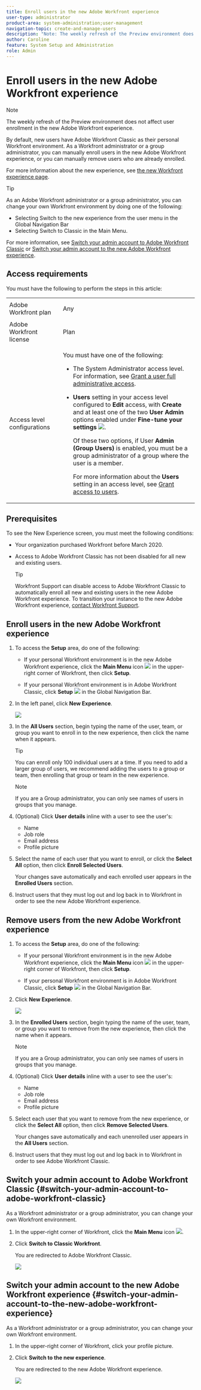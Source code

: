 ```yaml
---
title: Enroll users in the new Adobe Workfront experience
user-type: administrator
product-area: system-administration;user-management
navigation-topic: create-and-manage-users
description: "Note: The weekly refresh of the Preview environment does not affect user enrollment in the new Adobe Workfront experience."
author: Caroline
feature: System Setup and Administration
role: Admin
---
```


# Enroll users in the new Adobe Workfront experience

>[!NOTE]
>
>The weekly refresh of the Preview environment does not affect user enrollment in the new Adobe Workfront experience.

By default, new users have Adobe Workfront Classic as their personal Workfront environment. As a Workfront administrator or a group administrator, you can manually enroll users in the new Adobe Workfront experience, or you can manually remove users who are already enrolled.

For more information about the new experience, see [the new Workfront experience page](https://one.workfront.com/s/new-workfront-experience).

>[!TIP]
>
>As an Adobe Workfront administrator or a group administrator, you can change your own Workfront environment by doing one of the following:
>
>* Selecting Switch to the new experience from the user menu in the Global Navigation Bar
>* Selecting Switch to Classic in the Main Menu.
>
>For more information, see [Switch your admin account to Adobe Workfront Classic](#switch-your-admin-account-to-adobe-workfront-classic) or [Switch your admin account to the new Adobe Workfront experience](#switch-your-admin-account-to-the-new-adobe-workfront-experience).

## Access requirements

You must have the following to perform the steps in this article:

<table style="table-layout:auto"> 
 <col> 
 <col> 
 <tbody> 
  <tr> 
   <td role="rowheader">Adobe Workfront plan</td> 
   <td> <p>Any</p> </td> 
  </tr> 
  <tr> 
   <td role="rowheader">Adobe Workfront license</td> 
   <td> <p>Plan </p> </td> 
  </tr> 
  <tr> 
   <td role="rowheader">Access level configurations</td> 
   <td> <p>You must have one of the following:</p> 
    <ul> 
     <li> <p>The System Administrator access level. For information, see <a href="../../../administration-and-setup/add-users/configure-and-grant-access/grant-a-user-full-administrative-access.md" class="MCXref xref">Grant a user full administrative access</a>. </p> </li> 
     <li> <p><b>Users</b> setting in your access level configured to <b>Edit</b> access, with <b>Create</b> and at least one of the two <b>User Admin</b> options enabled under <b>Fine-tune your settings</b> <img src="assets/gear-icon-in-access-levels.png">. </p> <p>Of these two options, if User <b>Admin (Group Users)</b> is enabled, you must be a group administrator of a group where the user is a member.</p> <p>For more information about the <b>Users</b> setting in an access level, see <a href="../../../administration-and-setup/add-users/configure-and-grant-access/grant-access-other-users.md" class="MCXref xref">Grant access to users</a>.</p> </li> 
    </ul> </td> 
  </tr> 
 </tbody> 
</table>

## Prerequisites

To see the New Experience screen, you must meet the following conditions:

* Your organization purchased Workfront before March 2020.
* Access to Adobe Workfront Classic has not been disabled for all new and existing users.

  >[!TIP]
  >
  >Workfront Support can disable access to Adobe Workfront Classic to automatically enroll all new and existing users in the new Adobe Workfront experience. To transition your instance to the new Adobe Workfront experience, [contact Workfront Support](https://one.workfront.com/s/support?language=en_US).

## Enroll users in the new Adobe Workfront experience

1. To access the **Setup** area, do one of the following:

   * If your personal Workfront environment is in the new Adobe Workfront experience, click the **Main Menu** icon ![](assets/main-menu-icon.png) in the upper-right corner of Workfront, then click **Setup**.
   
   * If your personal Workfront environment is in Adobe Workfront Classic, click **Setup** ![](assets/gear-icon-settings.png) in the Global Navigation Bar.

1. In the left panel, click **New Experience**.

   ![](assets/nwe-enroll.png)

1. In the **All Users** section, begin typing the name of the user, team, or group you want to enroll in to the new experience, then click the name when it appears.

   >[!TIP]
   >
   >You can enroll only 100 individual users at a time. If you need to add a larger group of users, we recommend adding the users to a group or team, then enrolling that group or team in the new experience.

   >[!NOTE]
   >
   >If you are a Group administrator, you can only see names of users in groups that you manage.

1. (Optional) Click **User details** inline with a user to see the user's:

   * Name
   * Job role
   * Email address
   * Profile picture

1. Select the name of each user that you want to enroll, or click the **Select All** option, then click **Enroll Selected Users**.

   Your changes save automatically and each enrolled user appears in the **Enrolled Users** section.

1. Instruct users that they must log out and log back in to Workfront in order to see the new Adobe Workfront experience.

## Remove users from the new Adobe Workfront experience

1. To access the **Setup** area, do one of the following:

   * If your personal Workfront environment is in the new Adobe Workfront experience, click the **Main Menu** icon ![](assets/main-menu-icon.png) in the upper-right corner of Workfront, then click **Setup**.
   
   * If your personal Workfront environment is in Adobe Workfront Classic, click **Setup** ![](assets/gear-icon-settings.png) in the Global Navigation Bar.

1. Click **New Experience**.

   ![](assets/nwe-enroll.png)

1. In the **Enrolled Users** section, begin typing the name of the user, team, or group you want to remove from the new experience, then click the name when it appears.

   >[!NOTE]
   >
   >If you are a Group administrator, you can only see names of users in groups that you manage.

1. (Optional) Click **User details** inline with a user to see the user's:

   * Name
   * Job role
   * Email address
   * Profile picture

1. Select each user that you want to remove from the new experience, or click the **Select All** option, then click **Remove Selected Users**.

   Your changes save automatically and each unenrolled user appears in the **All Users** section.

1. Instruct users that they must log out and log back in to Workfront in order to see Adobe Workfront Classic.

## Switch your admin account to Adobe Workfront Classic {#switch-your-admin-account-to-adobe-workfront-classic}

As a Workfront administrator or a group administrator, you can change your own Workfront environment.

1. In the upper-right corner of Workfront, click the **Main Menu** icon ![](assets/main-menu-icon.png).
1. Click **Switch to Classic Workfront**.

   You are redirected to Adobe Workfront Classic.

   ![](assets/switch-to-classic-adobe-350x568.png)

## Switch your admin account to the new Adobe Workfront experience {#switch-your-admin-account-to-the-new-adobe-workfront-experience}

As a Workfront administrator or a group administrator, you can change your own Workfront environment.

1. In the upper-right corner of Workfront, click your profile picture.
1. Click **Switch to the new experience**.

   You are redirected to the new Adobe Workfront experience.

   ![](assets/switch-to-the-new-experience-adobe-350x169.png)

